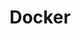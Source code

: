 ---
title: Docker
description: Docker is an open-source platform that automates the deployment, scaling, and management of applications.
image:

# Badge style
style:
    background: "#2a9d8f"
    color: "#fff"
---